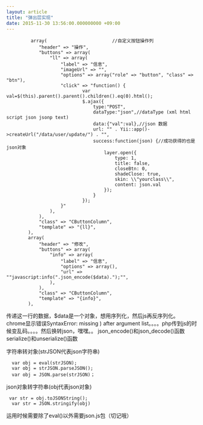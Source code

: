 ```yaml
---
layout: article
title: "弹出层实现"
date: 2015-11-30 13:56:00.000000000 +09:00
---
```



             array(                        //自定义按钮操作列
                "header" => "操作",
                "buttons" => array(
                    "ll" => array(
                        "label" => "信息",
                        "imageUrl" => "",
                        "options" => array("role" => "button", "class" => "btn"),
                        "click" => "function() {
                                var val=$(this).parent().parent().children().eq(0).html();
                                $.ajax({
                                    type:"POST",
                                    dataType:"json",//dataType (xml html script json jsonp text)
                                    data:{"val":val},//json 数据
                                    url: "" . Yii::app()->createUrl("/data/user/update/") . "",
                                    success:function(json) {//成功获得的也是json对象
                                        layer.open({
                                            type: 1,
                                            title: false,
                                            closeBtn: 0,
                                            shadeClose: true,
                                            skin: \\"yourclass\\",
                                            content: json.val
                                        });
                                    }
                                });
                        }"
                    ),
                ),
                "class" => "CButtonColumn",
                "template" => "{ll}",
            ),
            array(
                "header" => "修改",
                "buttons" => array(
                    "info" => array(
                        "label" => "信息",
                        "options" => array(),
                        "url" => ""javascript:info(".json_encode($data).");"",
                    ),
                ),
                "class" => "CButtonColumn",
                "template" => "{info}",
            ),

传递这一行的数据，$data是一个对象，想用序列化，然后js再反序列化。chrome显示错误SyntaxError: missing ) after argument list。。。。php传到js的时候变乱码。。。。然后换转json，嘿嘿。。
json_encode()和json_decode()函数
serialize()和unserialize()函数

字符串转对象(strJSON代表json字符串)

      var obj = eval(strJSON);
      var obj = strJSON.parseJSON();
      var obj = JSON.parse(strJSON)；

json对象转字符串(obj代表json对象)


     var str = obj.toJSONString();
      var str = JSON.stringify(obj)

运用时候需要除了eval()以外需要json.js包（切记哦）

